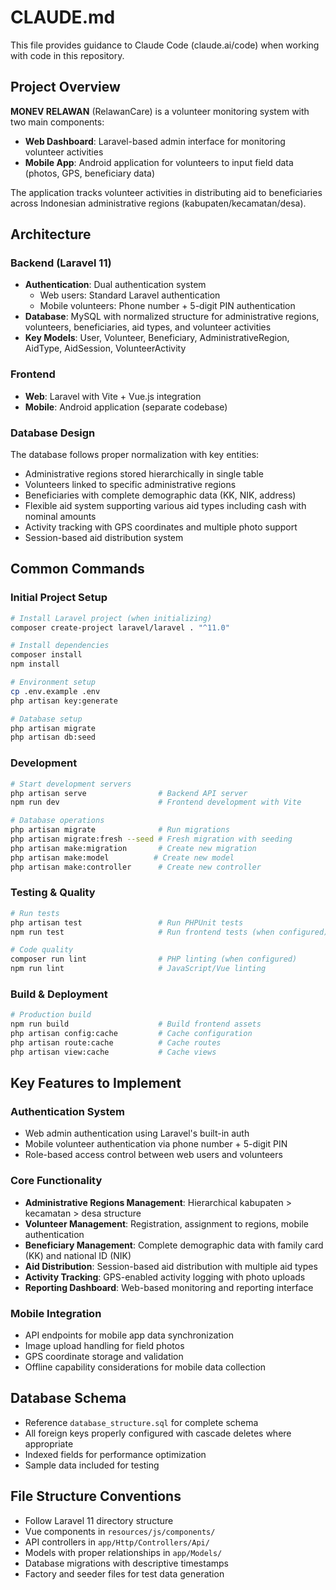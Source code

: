 # CLAUDE.md

This file provides guidance to Claude Code (claude.ai/code) when working with code in this repository.

## Project Overview

**MONEV RELAWAN** (RelawanCare) is a volunteer monitoring system with two main components:
- **Web Dashboard**: Laravel-based admin interface for monitoring volunteer activities
- **Mobile App**: Android application for volunteers to input field data (photos, GPS, beneficiary data)

The application tracks volunteer activities in distributing aid to beneficiaries across Indonesian administrative regions (kabupaten/kecamatan/desa).

## Architecture

### Backend (Laravel 11)
- **Authentication**: Dual authentication system
  - Web users: Standard Laravel authentication
  - Mobile volunteers: Phone number + 5-digit PIN authentication
- **Database**: MySQL with normalized structure for administrative regions, volunteers, beneficiaries, aid types, and volunteer activities
- **Key Models**: User, Volunteer, Beneficiary, AdministrativeRegion, AidType, AidSession, VolunteerActivity

### Frontend
- **Web**: Laravel with Vite + Vue.js integration
- **Mobile**: Android application (separate codebase)

### Database Design
The database follows proper normalization with key entities:
- Administrative regions stored hierarchically in single table
- Volunteers linked to specific administrative regions  
- Beneficiaries with complete demographic data (KK, NIK, address)
- Flexible aid system supporting various aid types including cash with nominal amounts
- Activity tracking with GPS coordinates and multiple photo support
- Session-based aid distribution system

## Common Commands

### Initial Project Setup
```bash
# Install Laravel project (when initializing)
composer create-project laravel/laravel . "^11.0"

# Install dependencies
composer install
npm install

# Environment setup
cp .env.example .env
php artisan key:generate

# Database setup
php artisan migrate
php artisan db:seed
```

### Development
```bash
# Start development servers
php artisan serve                # Backend API server
npm run dev                      # Frontend development with Vite

# Database operations
php artisan migrate              # Run migrations
php artisan migrate:fresh --seed # Fresh migration with seeding
php artisan make:migration       # Create new migration
php artisan make:model          # Create new model
php artisan make:controller      # Create new controller
```

### Testing & Quality
```bash
# Run tests
php artisan test                 # Run PHPUnit tests
npm run test                     # Run frontend tests (when configured)

# Code quality
composer run lint                # PHP linting (when configured)
npm run lint                     # JavaScript/Vue linting
```

### Build & Deployment
```bash
# Production build
npm run build                    # Build frontend assets
php artisan config:cache         # Cache configuration
php artisan route:cache          # Cache routes
php artisan view:cache           # Cache views
```

## Key Features to Implement

### Authentication System
- Web admin authentication using Laravel's built-in auth
- Mobile volunteer authentication via phone number + 5-digit PIN
- Role-based access control between web users and volunteers

### Core Functionality
- **Administrative Regions Management**: Hierarchical kabupaten > kecamatan > desa structure
- **Volunteer Management**: Registration, assignment to regions, mobile authentication
- **Beneficiary Management**: Complete demographic data with family card (KK) and national ID (NIK)
- **Aid Distribution**: Session-based aid distribution with multiple aid types
- **Activity Tracking**: GPS-enabled activity logging with photo uploads
- **Reporting Dashboard**: Web-based monitoring and reporting interface

### Mobile Integration
- API endpoints for mobile app data synchronization
- Image upload handling for field photos
- GPS coordinate storage and validation
- Offline capability considerations for mobile data collection

## Database Schema
- Reference `database_structure.sql` for complete schema
- All foreign keys properly configured with cascade deletes where appropriate
- Indexed fields for performance optimization
- Sample data included for testing

## File Structure Conventions
- Follow Laravel 11 directory structure
- Vue components in `resources/js/components/`
- API controllers in `app/Http/Controllers/Api/`
- Models with proper relationships in `app/Models/`
- Database migrations with descriptive timestamps
- Factory and seeder files for test data generation